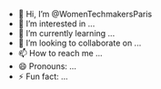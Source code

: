 - 👋 Hi, I’m @WomenTechmakersParis
- 👀 I’m interested in ...
- 🌱 I’m currently learning ...
- 💞️ I’m looking to collaborate on ...
- 📫 How to reach me ...
- 😄 Pronouns: ...
- ⚡ Fun fact: ...

<!---
WomenTechmakersParis/WomenTechmakersParis is a ✨ special ✨ repository because its `README.md` (this file) appears on your GitHub profile.
You can click the Preview link to take a look at your changes.
--->
